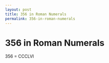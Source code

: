 ```yaml
---
layout: post
title: 356 in Roman Numerals
permalink: 356-in-roman-numerals
---
```


# 356 in Roman Numerals

356 = CCCLVI
